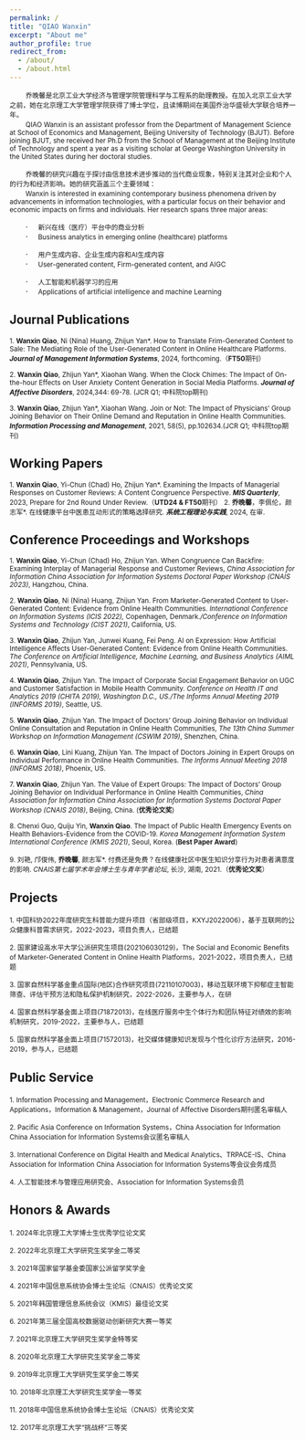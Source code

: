 ```yaml
---
permalink: /
title: "QIAO Wanxin"
excerpt: "About me"
author_profile: true
redirect_from: 
  - /about/
  - /about.html
---
```

&emsp;&emsp;<small>乔晚馨是北京工业大学经济与管理学院管理科学与工程系的助理教授。在加入北京工业大学之前，她在北京理工大学管理学院获得了博士学位，且读博期间在美国乔治华盛顿大学联合培养一年。</small><br>
&emsp;&emsp;<small>QIAO Wanxin is an assistant professor from the Department of Management Science at School of Economics and Management, Beijing University of Technology (BJUT). Before joining BJUT, she received her Ph.D from the School of Management at the Beijing Institute of Technology and spent a year as a visiting scholar at George Washington University in the United States during her doctoral studies.</small>

&emsp;&emsp;<small>乔晚馨的研究兴趣在于探讨由信息技术进步推动的当代商业现象，特别关注其对企业和个人的行为和经济影响。她的研究涵盖三个主要领域：</small><br>
&emsp;&emsp;<small>Wanxin is interested in examining contemporary business phenomena driven by advancements in information technologies, with a particular focus on their behavior and economic impacts on firms and individuals. Her research spans three major areas:</small>
 
&emsp;&emsp;· &emsp;<small>新兴在线（医疗）平台中的商业分析</small><br>
&emsp;&emsp;· &emsp;<small>Business analytics in emerging online (healthcare) platforms</small>

&emsp;&emsp;· &emsp;<small>用户生成内容、企业生成内容和AI生成内容</small><br>
&emsp;&emsp;· &emsp;<small>User-generated content, Firm-generated content, and AIGC</small>
 
&emsp;&emsp;· &emsp;<small>人工智能和机器学习的应用</small><br>
&emsp;&emsp;· &emsp;<small>Applications of artificial intelligence and machine Learning</small>

Journal Publications
------
<small>1. **Wanxin Qiao**, Ni (Nina) Huang, Zhijun Yan*. How to Translate Frim-Generated Content to Sale: The Mediating Role of the User-Generated Content in Online Healthcare Platforms. _**Journal of Management Information Systems**_, 2024, forthcoming.（**FT50**期刊）</small>

<small>2. **Wanxin Qiao**, Zhijun Yan*, Xiaohan Wang. When the Clock Chimes: The Impact of On-the-hour Effects on User Anxiety Content Generation in Social Media Platforms. _**Journal of Affective Disorders**_, 2024,344: 69-78. (JCR Q1; 中科院top期刊)</small>

<small>3. **Wanxin Qiao**, Zhijun Yan*, Xiaohan Wang. Join or Not: The Impact of Physicians’ Group Joining Behavior on Their Online Demand and Reputation in Online Health Communities. _**Information Processing and Management**_, 2021, 58(5), pp.102634.(JCR Q1; 中科院top期刊)</small>

Working Papers
------
<small>1. **Wanxin Qiao**, Yi-Chun (Chad) Ho, Zhijun Yan*. Examining the Impacts of Managerial Responses on Customer Reviews: A Content Congruence Perspective. **_MIS Quarterly_**, 2023, Prepare for 2nd Round Under Review.（**UTD24 & FT50**期刊）</small>
<small>2. **乔晚馨**，李佩伦，颜志军*. 在线健康平台中医患互动形式的策略选择研究. _**系统工程理论与实践**_, 2024, 在审.</small>

Conference Proceedings and Workshops
------
<small>1. **Wanxin Qiao**, Yi-Chun (Chad) Ho, Zhijun Yan. When Congruence Can Backfire: Examining Interplay of Managerial Response and Customer Reviews, _China Association for Information China Association for Information Systems Doctoral Paper Workshop (CNAIS 2023)_, Hangzhou, China.</small>

<small>2. **Wanxin Qiao**, Ni (Nina) Huang, Zhijun Yan. From Marketer-Generated Content to User-Generated Content: Evidence from Online Health Communities. _International Conference on Information Systems (ICIS 2022),_ Copenhagen, Denmark._/Conference on Information Systems and Technology (CIST 2021)_, California, US.</small>

<small>3. **Wanxin Qiao**, Zhijun Yan, Junwei Kuang, Fei Peng. AI on Expression: How Artificial Intelligence Affects User-Generated Content: Evidence from Online Health Communities. _The Conference on Artificial Intelligence, Machine Learning, and Business Analytics (AIML 2021)_, Pennsylvania, US.</small>

<small>4. **Wanxin Qiao**, Zhijun Yan. The Impact of Corporate Social Engagement Behavior on UGC and Customer Satisfaction in Mobile Health Community. _Conference on Health IT and Analytics 2019 (CHITA 2019), Washington D.C., US./The Informs Annual Meeting 2019 (INFORMS 2019)_, Seattle, US.</small>

<small>5. **Wanxin Qiao**, Zhijun Yan. The Impact of Doctors’ Group Joining Behavior on Individual Online Consultation and Reputation in Online Health Communities, _The 13th China Summer Workshop on Information Management (CSWIM 2019)_, Shenzhen, China.</small>

<small>6. **Wanxin Qiao**, Lini Kuang, Zhijun Yan. The Impact of Doctors Joining in Expert Groups on Individual Performance in Online Health Communities. _The Informs Annual Meeting 2018 (INFORMS 2018)_, Phoenix, US.</small>

<small>7. **Wanxin Qiao**, Zhijun Yan. The Value of Expert Groups: The Impact of Doctors’ Group Joining Behavior on Individual Performance in Online Health Communities, _China Association for Information China Association for Information Systems Doctoral Paper Workshop (CNAIS 2018)_, Beijing, China. (**优秀论文奖**)</small>

<small>8. Chenxi Guo, Quiju Yin, **Wanxin Qiao**. The Impact of Public Health Emergency Events on Health Behaviors-Evidence from the COVID-19. _Korea Management Information System International Conference (KMIS 2021)_, Seoul, Korea. (**Best Paper Award**)</small>

<small>9. 刘艳, 邝俊伟, **乔晚馨**, 颜志军*. 付费还是免费？在线健康社区中医生知识分享行为对患者满意度的影响. _CNAIS第七届学术年会博士生与青年学者论坛_, 长沙, 湖南, 2021.（**优秀论文奖**）</small>

Projects
------
<small>1. 中国科协2022年度研究生科普能力提升项目（省部级项目，KXYJ2022006），基于互联网的公众健康科普需求研究，2022-2023，项目负责人，已结题</small>

<small>2. 国家建设高水平大学公派研究生项目(202106030129)，The Social and Economic Benefits of Marketer-Generated Content in Online Health Platforms，2021-2022，项目负责人，已结题</small>

<small>3. 国家自然科学基金重点国际(地区)合作研究项目(72110107003)，移动互联环境下抑郁症主智能筛查、评估干预方法和隐私保护机制研究，2022-2026，主要参与人，在研</small>

<small>4. 国家自然科学基金面上项目(71872013)，在线医疗服务中生个体行为和团队特征对绩效的影响机制研究，2019-2022，主要参与人，已结题</small>

<small>5. 国家自然科学基金面上项目(71572013)，社交媒体健康知识发现与个性化诊疗方法研究，2016-2019，参与人，已结题</small>

Public Service
------
<small>1. Information Processing and Management，Electronic Commerce Research and Applications，Information & Management，Journal of Affective Disorders期刊匿名审稿人</small>
   
<small>2. Pacific Asia Conference on Information Systems，China Association for Information China Association for Information Systems会议匿名审稿人</small>

<small>3. International Conference on Digital Health and Medical Analytics、TRPACE-IS、China Association for Information China Association for Information Systems等会议会务成员</small>

<small>4. 人工智能技术与管理应用研究会、Association for Information Systems会员</small>

Honors & Awards
------
<small>1. 2024年北京理工大学博士生优秀学位论文奖</small>

<small>2. 2022年北京理工大学研究生奖学金二等奖</small>

<small>3. 2021年国家留学基金委国家公派留学奖学金</small>

<small>4. 2021年中国信息系统协会博士生论坛（CNAIS）优秀论文奖</small>

<small>5. 2021年韩国管理信息系统会议（KMIS）最佳论文奖</small>

<small>6. 2021年第三届全国高校数据驱动创新研究大赛一等奖</small>

<small>7. 2021年北京理工大学研究生奖学金特等奖</small>

<small>8. 2020年北京理工大学研究生奖学金二等奖</small>

<small>9. 2019年北京理工大学研究生奖学金二等奖</small>

<small>10. 2018年北京理工大学研究生奖学金一等奖</small>

<small>11. 2018年中国信息系统协会博士生论坛（CNAIS）优秀论文奖</small>

<small>12. 2017年北京理工大学“挑战杯”三等奖</small>

